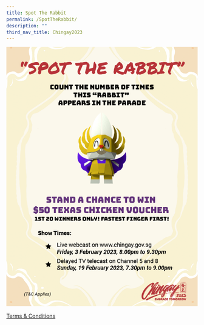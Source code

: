 ```yaml
---
title: Spot The Rabbit
permalink: /SpotTheRabbit/
description: ""
third_nav_title: Chingay2023
---
```


![](/images/whats-on/Chingay2023%20Spot%20The%20Rabbit.png)

[Terms & Conditions](/files/Chingay2023%20-%20Spot%20the%20Rabbits%20Terms%20and%20Conditions.pdf)